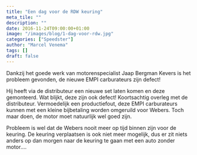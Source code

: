 ```yaml
---
title: "Een dag voor de RDW keuring"
meta_tile: ""
description: ""
date: 2016-11-24T09:00:00+01:00
image: "/images/blog/1-dag-voor-rdw.jpg"
categories: ["Speedster"]
author: "Marcel Venema" 
tags: []
draft: false
---
```


Dankzij het goede werk van motorenspecialist Jaap Bergman Kevers is het probleem gevonden, de nieuwe EMPI carburateurs zijn defect!

Hij heeft via de distributeur een nieuwe set laten komen en deze gemonteerd. Wat blijkt, deze zijn ook defect! Koortsachtig overleg met de distributeur. Vermoedelijk een productiefout, deze EMPI carburateurs kunnen met een kleine bijbetaling worden omgeruild voor Webers. Toch maar doen, de motor moet natuurlijk wel goed zijn. 

Probleem is wel dat de Webers nooit meer op tijd binnen zijn voor de keuring. De keuring verplaatsen is ook niet meer mogelijk, dus er zit niets anders op dan morgen naar de keuring te gaan met een auto zonder motor....

&nbsp;  
